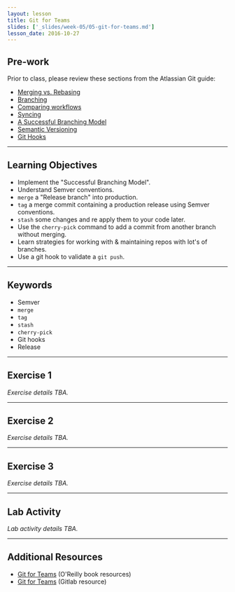 ```yaml
---
layout: lesson
title: Git for Teams
slides: ['_slides/week-05/05-git-for-teams.md']
lesson_date: 2016-10-27
---
```


## Pre-work

Prior to class, please review these sections from the Atlassian Git guide:

- [Merging vs. Rebasing](https://www.atlassian.com/git/tutorials/merging-vs-rebasing/conceptual-overview)
- [Branching](https://www.atlassian.com/git/tutorials/using-branches)
- [Comparing workflows](https://www.atlassian.com/git/tutorials/comparing-workflows)
- [Syncing](https://www.atlassian.com/git/tutorials/syncing)
- [A Successful Branching Model](http://nvie.com/posts/a-successful-git-branching-model/)
- [Semantic Versioning](http://semver.org/)
- [Git Hooks](https://git-scm.com/book/en/v2/Customizing-Git-Git-Hooks)

---

## Learning Objectives

- Implement the "Successful Branching Model".
- Understand Semver conventions.
- `merge` a "Release branch" into production.
- `tag` a merge commit containing a production release using Semver conventions.
- `stash` some changes and re apply them to your code later.
- Use the `cherry-pick` command to add a commit from another branch without merging.
- Learn strategies for working with & maintaining repos with lot's of branches.
- Use a git hook to validate a `git push`.

---

## Keywords

- Semver
- `merge`
- `tag`
- `stash`
- `cherry-pick`
- Git hooks
- Release

---

## Exercise 1

*Exercise details TBA.*

---

## Exercise 2

*Exercise details TBA.*

---

## Exercise 3

*Exercise details TBA.*

---

## Lab Activity

*Lab activity details TBA.*

---

## Additional Resources

- [Git for Teams](http://gitforteams.com/) (O'Reilly book resources)
- [Git for Teams](https://gitlab.com/gitforteams/gitforteams) (Gitlab resource) 
